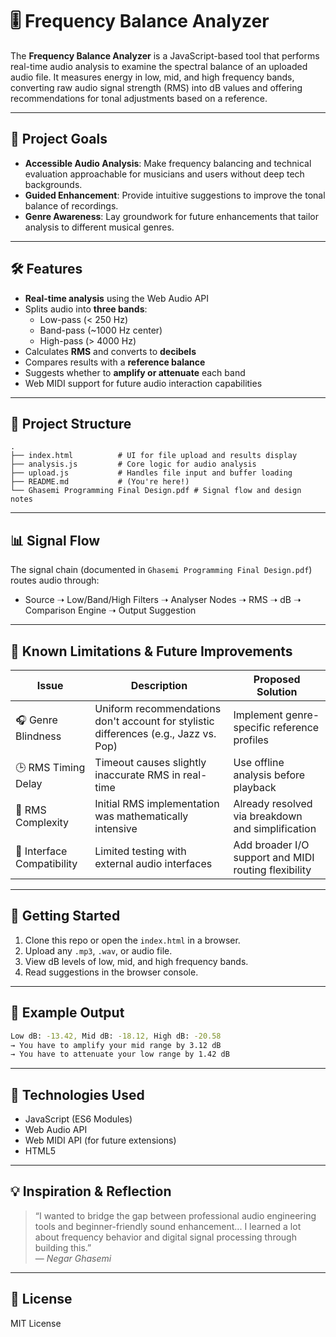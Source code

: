 # 🎚️ Frequency Balance Analyzer

The **Frequency Balance Analyzer** is a JavaScript-based tool that performs real-time audio analysis to examine the spectral balance of an uploaded audio file. It measures energy in low, mid, and high frequency bands, converting raw audio signal strength (RMS) into dB values and offering recommendations for tonal adjustments based on a reference.

---

## 🧠 Project Goals

- **Accessible Audio Analysis**: Make frequency balancing and technical evaluation approachable for musicians and users without deep tech backgrounds.
- **Guided Enhancement**: Provide intuitive suggestions to improve the tonal balance of recordings.
- **Genre Awareness**: Lay groundwork for future enhancements that tailor analysis to different musical genres.

---

## 🛠️ Features

- **Real-time analysis** using the Web Audio API
- Splits audio into **three bands**:
  - Low-pass (< 250 Hz)
  - Band-pass (~1000 Hz center)
  - High-pass (> 4000 Hz)
- Calculates **RMS** and converts to **decibels**
- Compares results with a **reference balance**
- Suggests whether to **amplify or attenuate** each band
- Web MIDI support for future audio interaction capabilities

---

## 📁 Project Structure

```plaintext
.
├── index.html          # UI for file upload and results display
├── analysis.js         # Core logic for audio analysis
├── upload.js           # Handles file input and buffer loading
├── README.md           # (You're here!)
└── Ghasemi Programming Final Design.pdf # Signal flow and design notes
```

---

## 📊 Signal Flow

The signal chain (documented in `Ghasemi Programming Final Design.pdf`) routes audio through:

- Source ➝ Low/Band/High Filters ➝ Analyser Nodes ➝ RMS ➝ dB ➝ Comparison Engine ➝ Output Suggestion

---

## 🚧 Known Limitations & Future Improvements

| Issue                      | Description                                                                          | Proposed Solution                                    |
| -------------------------- | ------------------------------------------------------------------------------------ | ---------------------------------------------------- |
| 🎧 Genre Blindness         | Uniform recommendations don't account for stylistic differences (e.g., Jazz vs. Pop) | Implement genre-specific reference profiles          |
| 🕒 RMS Timing Delay        | Timeout causes slightly inaccurate RMS in real-time                                  | Use offline analysis before playback                 |
| 🧮 RMS Complexity          | Initial RMS implementation was mathematically intensive                              | Already resolved via breakdown and simplification    |
| 🔌 Interface Compatibility | Limited testing with external audio interfaces                                       | Add broader I/O support and MIDI routing flexibility |

---

## 🚀 Getting Started

1. Clone this repo or open the `index.html` in a browser.
2. Upload any `.mp3`, `.wav`, or audio file.
3. View dB levels of low, mid, and high frequency bands.
4. Read suggestions in the browser console.

---

## 🧪 Example Output

```bash
Low dB: -13.42, Mid dB: -18.12, High dB: -20.58
→ You have to amplify your mid range by 3.12 dB
→ You have to attenuate your low range by 1.42 dB
```

---

## 🧩 Technologies Used

- JavaScript (ES6 Modules)
- Web Audio API
- Web MIDI API (for future extensions)
- HTML5

---

## 💡 Inspiration & Reflection

> “I wanted to bridge the gap between professional audio engineering tools and beginner-friendly sound enhancement... I learned a lot about frequency behavior and digital signal processing through building this.”  
> — _Negar Ghasemi_

---

## 📄 License

MIT License
